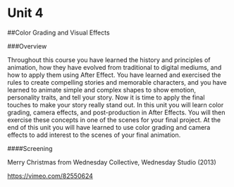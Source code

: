 # Unit 4

##Color Grading and Visual Effects

###Overview

Throughout this course you have learned the history and principles of animation, how they have evolved from traditional to digital mediums, and how to apply them using After Effect. You have learned and exercised the rules to create compelling stories and memorable characters, and you have learned to animate simple and complex shapes to show emotion, personality traits, and tell your story. Now it is time to apply the final touches to make your story really stand out. In this unit you will learn color grading, camera effects, and post-production in After Effects. You will then exercise these concepts in one of the scenes for your final project. At the end of this unit you will have learned to use color grading and camera effects to add interest to the scenes of your final animation.

####Screening
 
Merry Christmas from Wednesday Collective, Wednesday Studio (2013)

https://vimeo.com/82550624
